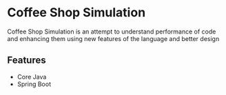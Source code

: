 # Coffee Shop Simulation

Coffee Shop Simulation is an attempt to understand performance of code and enhancing them using new features of the language and better design

## Features

- Core Java
- Spring Boot
